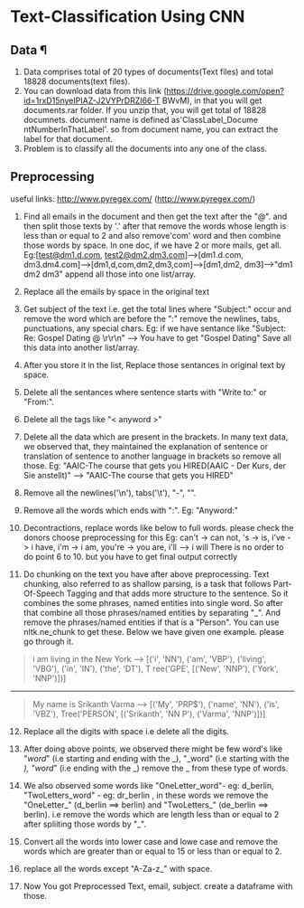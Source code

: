 # Text-Classification Using CNN

## Data ¶
1. Data comprises total of 20 types of documents(Text files) and total 18828 documents(text files).
2. You can download data from this link (https://drive.google.com/open?id=1rxD15nyeIPIAZ-J2VYPrDRZI66-T
BWvM), in that you will get documents.rar folder.
If you unzip that, you will get total of 18828 documnets. document name is defined as'ClassLabel_Docume
ntNumberInThatLabel'.
so from document name, you can extract the label for that document.
4. Problem is to classify all the documents into any one of the class.

## Preprocessing

useful links: http://www.pyregex.com/ (http://www.pyregex.com/)

1. Find all emails in the document and then get the text after the "@". and then split those texts by
'.'
after that remove the words whose length is less than or equal to 2 and also remove'com' word and then
combine those words by space.
In one doc, if we have 2 or more mails, get all.
Eg:[test@dm1.d.com, test2@dm2.dm3.com]-->[dm1.d.com, dm3.dm4.com]-->[dm1,d,com,dm2,dm3,com]-->[dm1,dm2,
dm3]-->"dm1 dm2 dm3"
append all those into one list/array.

2. Replace all the emails by space in the original text

3. Get subject of the text i.e. get the total lines where "Subject:" occur and remove
the word which are before the ":" remove the newlines, tabs, punctuations, any special chars.
Eg: if we have sentance like "Subject: Re: Gospel Dating @ \r\r\n" --> You have to get "Gospel Dating"
Save all this data into another list/array.

4. After you store it in the list, Replace those sentances in original text by space.

5. Delete all the sentances where sentence starts with "Write to:" or "From:".

6. Delete all the tags like "< anyword >"

7. Delete all the data which are present in the brackets.
In many text data, we observed that, they maintained the explanation of sentence
or translation of sentence to another language in brackets so remove all those.
Eg: "AAIC-The course that gets you HIRED(AAIC - Der Kurs, der Sie anstellt)" --> "AAIC-The course that
gets you HIRED"

8. Remove all the newlines('\n'), tabs('\t'), "-", "\".

9. Remove all the words which ends with ":".
Eg: "Anyword:"

10. Decontractions, replace words like below to full words.
please check the donors choose preprocessing for this
Eg: can't -> can not, 's -> is, i've -> i have, i'm -> i am, you're -> you are, i'll --> i will
There is no order to do point 6 to 10. but you have to get final output correctly

11. Do chunking on the text you have after above preprocessing.
Text chunking, also referred to as shallow parsing, is a task that
follows Part-Of-Speech Tagging and that adds more structure to the sentence.
So it combines the some phrases, named entities into single word.
So after that combine all those phrases/named entities by separating "_".
And remove the phrases/named entities if that is a "Person".
You can use nltk.ne_chunk to get these.
Below we have given one example. please go through it. 

> i am living in the New York --> [('i', 'NN'), ('am', 'VBP'), ('living', 'VBG'), ('in', 'IN'), ('the', 'DT'), T
ree('GPE', [('New', 'NNP'), ('York', 'NNP')])]
--------------------------------------------------
> My name is Srikanth Varma --> [('My', 'PRP$'), ('name', 'NN'), ('is', 'VBZ'), Tree('PERSON', [('Srikanth', 'NN
P'), ('Varma', 'NNP')])]

12. Replace all the digits with space i.e delete all the digits.

13. After doing above points, we observed there might be few word's like
 "_word_" (i.e starting and ending with the _), "_word" (i.e starting with the _),
 "word_" (i.e ending with the _) remove the _ from these type of words.

14. We also observed some words like "OneLetter_word"- eg: d_berlin,
"TwoLetters_word" - eg: dr_berlin , in these words we remove the "OneLetter_" (d_berlin ==> berlin) and
"TwoLetters_" (de_berlin ==> berlin). i.e remove the words
which are length less than or equal to 2 after spliiting those words by "_".

15. Convert all the words into lower case and lowe case
and remove the words which are greater than or equal to 15 or less than or equal to 2.

16. replace all the words except "A-Za-z_" with space.

17. Now You got Preprocessed Text, email, subject. create a dataframe with those.














